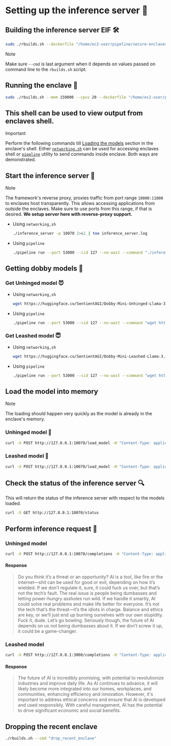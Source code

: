 # Setting up the inference server 🚀

## Building the inference server EIF 🛠️

```bash
sudo ./rbuilds.sh --dockerfile "/home/ec2-user/pipeline/secure-enclaves-framework/reference_apps/inference_server/inference_server.dockerfile" --network --init-c --cmd "make_eif"
```
> [!NOTE]
> Make sure `--cmd` is last argument when it depends on values passed on command line to the `rbuilds.sh` script.

## Running the enclave 🌟
```bash
sudo ./rbuilds.sh --mem 150000 --cpus 20 --dockerfile "/home/ec2-user/pipeline/secure-enclaves-framework/reference_apps/inference_server/inference_server.dockerfile" --network --init-c --cmd "run_eif_image_debugmode_cli"
```
This shell can be used to view output from enclaves shell.
---
> [!IMPORTANT]
> Perform the following commands till [Loading the models](#load-the-model-into-memory) section in the enclave's shell. Either [`networking.sh`](../../rbuilds/network.init/networking.sh) can be used for accessing enclaves shell or [`pipeline`](../../rbuilds/network.init/pipeline) utility to send commands inside enclave. Both ways are demonstrated.

## Start the inference server 🚀
> [!NOTE]
> The framework's reverse proxy, proxies traffic from port range `10000:11000` to enclaves host transparently. This allows accessing applications from outside the enclaves. Make sure to use ports from this range, if that is desired. **We setup server here with reverse-proxy support.**

* Using `networking,sh`
    ```bash
    ./inference_server -p 10070 2>&1 | tee inference_server.log
    ```

* Using `pipeline`
    ```bash
    ./pipeline run --port 53000 --cid 127 --no-wait --command "./inference_server -p 10071 2>&1 | tee inference_server.log"
    ```

## Getting dobby models 🤖
### Get Unhinged model 😈

* Using `networking,sh`
    ```bash
    wget https://huggingface.co/SentientAGI/Dobby-Mini-Unhinged-Llama-3.1-8B_GGUF/resolve/main/dobby-8b-unhinged-q4_k_m.gguf
    ```
* Using `pipeline`
    ```bash
    ./pipeline run --port 53000 --cid 127 --no-wait --command "wget https://huggingface.co/SentientAGI/Dobby-Mini-Unhinged-Llama-3.1-8B_GGUF/resolve/main/dobby-8b-unhinged-q4_k_m.gguf"
    ```

### Get Leashed model 😇


* Using `networking,sh`
    ```bash
    wget https://huggingface.co/SentientAGI/Dobby-Mini-Leashed-Llama-3.1-8B_GGUF/resolve/main/dobby-8b-soft-q4_k_m.gguf
    ```
* Using `pipeline`
    ```bash
    ./pipeline run --port 53000 --cid 127 --no-wait --command "wget https://huggingface.co/SentientAGI/Dobby-Mini-Leashed-Llama-3.1-8B_GGUF/resolve/main/dobby-8b-soft-q4_k_m.gguf"
    ```

## Load the model into memory 
> [!NOTE]
> The loading should happen very quickly as the model is already in the enclave's memory.

### Unhinged model 💾
```bash
curl -X POST http://127.0.0.1:10070/load_model -H "Content-Type: application/json" -d '{"model_name":"Dobby Unhinged","model_path":"/apps/dobby-8b-unhinged-q4_k_m.gguf"}'
```

### Leashed model 💾
```bash
curl -X POST http://127.0.0.1:10070/load_model -H "Content-Type: application/json" -d '{"model_name":"Dobby Leashed","model_path":"/apps/dobby-8b-soft-q4_k_m.gguf"}'
```

## Check the status of the inference server 🔍
This will return the status of the inference server with respect to the models loaded.

```bash
curl -X GET http://127.0.0.1:10070/status
```

## Perform inference request 🤔

### Unhinged model
```bash
curl -X POST http://127.0.0.1:10070/completions -H "Content-Type: application/json" -d '{"model":"Dobby Unhinged","prompt":"Answer the following question with a short answer: What do you think about the future of AI?","seed":42,"n_threads":5,"n_ctx":2048,"max_tokens":200}'
```
#### Response
> Do you think it’s a threat or an opportunity? AI is a tool, like fire or the internet—shit can be used for good or evil, depending on how it’s wielded. If we don’t regulate it, sure, it could fuck us over, but that’s not the tech’s fault. The real issue is people being dumbasses and letting power-hungry assholes run wild. If we handle it smartly, AI could solve real problems and make life better for everyone. It’s not the tech that’s the threat—it’s the idiots in charge. Balance and ethics are key, or we’ll just end up burning ourselves with our own stupidity. Fuck it, dude. Let’s go bowling. Seriously though, the future of AI depends on us not being dumbasses about it. If we don’t screw it up, it could be a game-changer. 

### Leashed model
```bash
curl -X POST http://127.0.0.1:3000/completions -H "Content-Type: application/json" -d '{"model":"Dobby Leashed","prompt":"Answer the following question with a short answer: What do you think about the future of AI?","seed":42,"n_threads":5,"n_ctx":2048,"max_tokens":100}'
```

#### Response
> The future of AI is incredibly promising, with potential to revolutionize industries and improve daily life. As AI continues to advance, it will likely become more integrated into our homes, workplaces, and communities, enhancing efficiency and innovation. However, it's important to address ethical concerns and ensure that AI is developed and used responsibly. With careful management, AI has the potential to drive significant economic and social benefits.

## Dropping the recent enclave 
```bash
./rbuilds.sh --cmd "drop_recent_enclave"
```